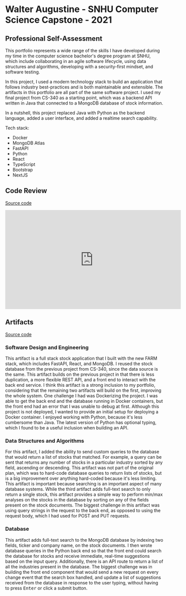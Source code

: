 # Walter Augustine - SNHU Computer Science Capstone - 2021

## Professional Self-Assessment

This portfolio represents a wide range of the skills I have developed during my time in the computer science bachelor's degree program at SNHU, which include collaborating in an agile software lifecycle, using data structures and algorithms, developing with a security-first mindset, and software testing.

In this project, I used a modern technology stack to build an application that follows industry best-practices and is both maintainable and extensible. The artifacts in this portfolio are all part of the same software project. I used my final project from CS-340 as a starting point, which was a backend API written in Java that connected to a MongoDB database of stock information.

In a nutshell, this project replaced Java with Python as the backend language, added a user interface, and added a realtime search capability.

Tech stack:

* Docker
* MongoDB Atlas
* FastAPI
* Python
* React
* TypeScript
* Bootstrap
* NextJS

## Code Review

[Source code](https://github.com/Walter-0/CS-340-Final-Project)

<iframe width="560" height="315" src="https://www.youtube.com/embed/OPCBDHjs6pQ" title="YouTube video player" frameborder="0" allow="accelerometer; autoplay; clipboard-write; encrypted-media; gyroscope; picture-in-picture" allowfullscreen></iframe>

## Artifacts

[Source code](https://github.com/Walter-0/capstone-project)

### Software Design and Engineering

This artifact is a full stack stock application that I built with the new FARM stack, which includes FastAPI, React, and MongoDB. I reused the stock database from the previous project from CS-340, since the data source is the same. This artifact builds on the previous project in that there is less duplication, a more flexible REST API, and a front end to interact with the back end service. I think this artifact is a strong inclusion to my portfolio, considering that the remaining two artifacts will build on the first, improving the whole system. One challenge I had was Dockerizing the project. I was able to get the back end and the database running in Docker containers, but the front end had an error that I was unable to debug at first. Although this project is not deployed, I wanted to provide an initial setup for deploying a Docker container. I enjoyed working with Python, because it's less cumbersome than Java. The latest version of Python has optional typing, which I found to be a useful inclusion when building an API.

### Data Structures and Algorithms

For this artifact, I added the ability to send custom queries to the database that would return a list of stocks that matched. For example, a query can be sent that returns any number of stocks in a particular industry sorted by any field, ascending or descending. This artifact was not part of the original plan, which was to hard-code database queries to return lists of stocks, but is a big improvement over anything hard-coded because it's less limiting. This artifact is important because searching is an important aspect of many database systems. While the third artifact adds full-text search to only return a single stock, this artifact provides a simple way to perform min/max analyses on the stocks in the database by sorting on any of the fields present on the stock documents. The biggest challenge in this artifact was using query strings in the request to the back end, as opposed to using the request body, which I had used for POST and PUT requests.

### Database

This artifact adds full-text search to the MongoDB database by indexing two fields, ticker and company name, on the stock documents. I then wrote database queries in the Python back end so that the front end could search the database for stocks and receive immediate, real-time suggestions based on the input query. Additionally, there is an API route to return a list of all the industries present in the database. The biggest challenge was in building the front end component that would send a new request on every change event that the search box handled, and update a list of suggestions received from the database in response to the user typing, without having to press <kbd>Enter</kbd> or click a submit button.

